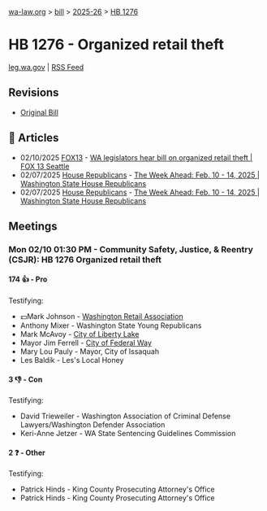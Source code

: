 [wa-law.org](/) > [bill](/bill/) > [2025-26](/bill/2025-26/) > [HB 1276](/bill/2025-26/hb/1276/)

# HB 1276 - Organized retail theft
[leg.wa.gov](https://app.leg.wa.gov/billsummary?BillNumber=1276&Year=2025&Initiative=false) | [RSS Feed](./rss.xml)

## Revisions
* [Original Bill](1/)

## 📰 Articles
* 02/10/2025 [FOX13](/org/fox13/) - [WA legislators hear bill on organized retail theft | FOX 13 Seattle](https://www.fox13seattle.com/news/wa-legislators-bill-organized-retail-theft#:~:text=House%20Bill%201276)
* 02/07/2025 [House Republicans](/org/house_republicans/) - [The Week Ahead: Feb. 10 - 14, 2025 | Washington State House Republicans](http://houserepublicans.wa.gov/week/the-week-ahead-feb-10-14-2025/#:~:text=HB%201276)
* 02/07/2025 [House Republicans](/org/house_republicans/) - [The Week Ahead: Feb. 10 - 14, 2025 | Washington State House Republicans](https://houserepublicans.wa.gov/week/the-week-ahead-feb-10-14-2025/#:~:text=HB%201276)

## Meetings
### Mon 02/10 01:30 PM - Community Safety, Justice, & Reentry (CSJR): HB 1276 Organized retail theft
#### 174 👍 - Pro
Testifying:
* 💵Mark Johnson - [Washington Retail Association](/org/washington_retail_association/)
* Anthony Mixer - Washington State Young Republicans
* Mark McAvoy - [City of Liberty Lake](/org/city_of_liberty_lake/)
* Mayor Jim Ferrell - [City of Federal Way](/org/city_of_federal_way/)
* Mary Lou Pauly - Mayor, City of Issaquah
* Les Baldik - Les's Local Honey

#### 3 👎 - Con
Testifying:
* David Trieweiler - Washington Association of Criminal Defense Lawyers/Washington Defender Association
* Keri-Anne Jetzer - WA State Sentencing Guidelines Commission

#### 2 ❓ - Other
Testifying:
* Patrick Hinds - King County Prosecuting Attorney's Office
* Patrick Hinds - King County Prosecuting Attorney's Office
